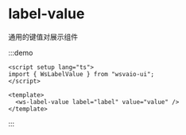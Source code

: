 # label-value

通用的键值对展示组件

:::demo

```vue
<script setup lang="ts">
import { WsLabelValue } from "wsvaio-ui";
</script>

<template>
  <ws-label-value label="label" value="value" />
</template>
```

:::
